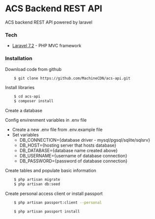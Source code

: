 # ACS Backend REST API

ACS backend REST API powered by laravel

### Tech
* [Laravel 7.2](https://laravel.com) - PHP MVC framework

### Installation

Download code from github
``` sh
    $ git clone https://github.com/MachineCDN/acs-api.git
```
Install libraries
``` sh
    $ cd acs-api
    $ composer install
```
Create a database
    
Config envirenment variables in .env file
- Create a new .env file from .env.example file
- Set variables
    * DB_CONNECTION={database driver - mysql/pgsql/sqlite/sqlsrv}
    * DB_HOST={hosting server that hosts database}
    * DB_DATABASE={database name created above}
    * DB_USERNAME={username of database connection}
    * DB_PASSWORD={password of database connection}

Create tables and populate basic information
``` sh
    $ php artisan migrate
    $ php artisan db:seed
```

Create personal access client or install passport
``` sh
    $ php artisan passport:client --personal
```

``` sh
    $ php artisan passport install
```
